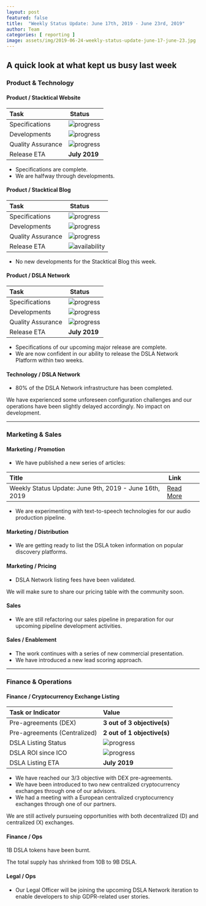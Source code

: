 ```yaml
---
layout: post
featured: false
title:  "Weekly Status Update: June 17th, 2019 - June 23rd, 2019"
author: Team
categories: [ reporting ]
image: assets/img/2019-06-24-weekly-status-update-june-17-june-23.jpg
---
```


## A quick look at what kept us busy last week

### <i class="fas fa-file-code"></i> Product & Technology

#### Product / Stacktical Website

| Task        | Status           |
| :------------- | :-------------|
| Specifications | ![progress](http://progressed.io/bar/100?title=progress "progress") |
| Developments | ![progress](http://progressed.io/bar/50?title=progress "progress") |
| Quality Assurance | ![progress](http://progressed.io/bar/10?title=progress "progress") |
| Release ETA | **July 2019** |  

* Specifications are complete.
* We are halfway through developments.

#### Product / Stacktical Blog

| Task        | Status           |
| :------------- | :-------------|
| Specifications | ![progress](http://progressed.io/bar/100?title=progress "progress") |
| Developments | ![progress](http://progressed.io/bar/100?title=progress "progress") |
| Quality Assurance | ![progress](http://progressed.io/bar/100?title=progress "progress") |
| Release ETA | ![availability](http://progressed.io/bar/100?title=released "availability") |  

* No new developments for the Stacktical Blog this week.  

#### Product / DSLA Network

| Task        | Status           |
| :------------- | :-------------|
| Specifications | ![progress](http://progressed.io/bar/100?title=progress "progress") |
| Developments | ![progress](http://progressed.io/bar/90?title=progress "progress") |
| Quality Assurance | ![progress](http://progressed.io/bar/50?title=progress "progress") |
| Release ETA | **July 2019** |  

* Specifications of our upcoming major release are complete. 
* We are now confident in our ability to release the DSLA Network Platform within two weeks.

#### Technology / DSLA Network

* 80% of the DSLA Network infrastructure has been completed.

We have experienced some unforeseen configuration challenges and our operations have been slightly delayed accordingly. No impact on development.

<hr />

### <i class="fas fa-briefcase"></i> Marketing & Sales

#### Marketing / Promotion

* We have published a new series of articles:

| Title        | Link           |
| :------------- | :-------------|
| Weekly Status Update: June 9th, 2019 - June 16th, 2019| [Read More](https://blog.stacktical.com/reporting/2019/06/17/weekly-status-update-june-10-june-16.html)   |

* We are experimenting with text-to-speech technologies for our audio production pipeline.

#### Marketing / Distribution

* We are getting ready to list the DSLA token information on popular discovery platforms.

#### Marketing / Pricing

* DSLA Network listing fees have been validated.

 We will make sure to share our pricing table with the community soon.

#### Sales

* We are still refactoring our sales pipeline in preparation for our upcoming pipeline development activities.


#### Sales / Enablement

* The work continues with a series of new commercial presentation.
* We have introduced a new lead scoring approach.

<hr />

### <i class="fas fa-chart-line"></i> Finance & Operations

#### Finance / Cryptocurrency Exchange Listing

| Task or Indicator        | Value |
| :------------- | :-------------|
| Pre-agreements (DEX) | **3 out of 3 objective(s)** |
| Pre-agreements (Centralized) | **2 out of 1 objective(s)** |
| DSLA Listing Status | ![progress](http://progressed.io/bar/33?title=progress "progress") |
| DSLA ROI since ICO | ![progress](http://progressed.io/bar/1?scale=1&title=ico&suffix=X "progress") |  
| DSLA Listing ETA | **July 2019** |

* We have reached our 3/3 objective with DEX pre-agreements.
* We have been introduced to two new centralized cryptocurrency exchanges through one of our advisors.
* We had a meeting with a European centralized cryptocurrency exchanges through one of our partners.

We are still actively pursueing opportunities with both decentralized (D) and centralized (X) exchanges.

#### Finance / Ops

1B DSLA tokens have been burnt.

The total supply has shrinked from 10B to 9B DSLA.

#### Legal / Ops

* Our Legal Officer will be joining the upcoming DSLA Network iteration to enable developers to ship GDPR-related user stories.

